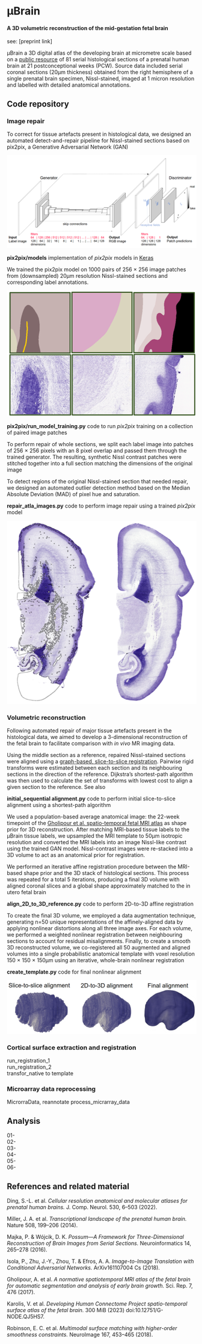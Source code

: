 # &mu;Brain
#### A 3D volumetric reconstruction of the mid-gestation fetal brain  

see: [preprint link]

&mu;Brain a 3D digital atlas of the developing brain at micrometre scale based on a [public resource](https://www.brainspan.org/) of 81 serial histological sections of a prenatal human brain at 21 postconceptional weeks (PCW). Source data included serial coronal sections (20μm thickness) obtained from the right hemisphere of a single prenatal brain specimen, Nissl-stained, imaged at 1 micron resolution and labelled with detailed anatomical annotations.

## Code repository
### Image repair
To correct for tissue artefacts present in histological data, we designed an automated detect-and-repair pipeline for Nissl-stained sections based on pix2pix, a Generative Adversarial Network (GAN)

![pix2pix model architecture](/docs/assets/images/architecture.png)  

**pix2pix/models** implementation of *pix2pix* models in [Keras](https://www.tensorflow.org/guide/keras)

We trained the pix2pix model on 1000 pairs of 256 × 256 image patches from (downsampled) 20μm resolution Nissl-stained sections and corresponding label annotations.

![pix2pix training patches](docs/assets/images/patches.png)  

**pix2pix/run_model_training.py**  code to run *pix2pix* training on a collection of paired image patches


To perform repair of whole sections, we split each label image into patches of 256 × 256 pixels with an 8 pixel overlap and passed them through the trained generator. The resulting, synthetic Nissl contrast patches were stitched together into a full section matching the dimensions of the original image

To detect regions of the original Nissl-stained section that needed repair, we designed an automated outlier detection method based on the Median Absolute Deviation (MAD) of pixel hue and saturation.

**repair_atla_images.py**  code to perform image repair using a trained *pix2pix* model

![pix2pix image repair](docs/assets/images/repaired.png)  



### Volumetric reconstruction
Following automated repair of major tissue artefacts present in the histological data, we aimed to develop a 3-dimensional reconstruction of the fetal brain to facilitate comparison with *in vivo* MR imaging data.

Using the middle section as a reference, repaired Nissl-stained sections were aligned using a [graph-based, slice-to-slice registration](https://github.com/pmajka/poSSum). Pairwise rigid transforms were estimated between each section and its neighbouring sections in the direction of the reference. Dijkstra’s shortest-path algorithm was then used to calculate the set of transforms with lowest cost to align a given section to the reference. See also

**initial_sequential alignment.py** code to perform initial slice-to-slice alignment using a shortest-path algorithm

We used a population-based average anatomical image: the 22-week timepoint of the [Gholipour et al. spatio-temporal fetal MRI atlas](https://www.nature.com/articles/s41598-017-00525-w) as shape prior for 3D reconstruction. After matching MRI-based tissue labels to the μBrain tissue labels, we upsampled the MRI template to 50μm isotropic resolution and converted the MRI labels into an image Nissl-like contrast using the trained GAN model. Nissl-contrast images were re-stacked into a 3D volume to act as an anatomical prior for registration.

We performed an iterative affine registration procedure between the MRI-based shape prior and the 3D stack of histological sections. This process was repeated for a total 5 iterations, producing a final 3D volume with aligned coronal slices and a global shape approximately matched to the in utero fetal brain

**align_2D_to_3D_reference.py** code to perform 2D-to-3D affine registration

To create the final 3D volume, we employed a data augmentation technique, generating n=50 unique representations of the affinely-aligned data by applying nonlinear distortions along all three image axes. For each volume, we performed a weighted nonlinear registration between neighbouring sections to account for residual misalignments. Finally, to create a smooth 3D reconstructed volume, we co-registered all 50 augmented and aligned volumes into a single probabilistic anatomical template with voxel resolution 150 × 150 × 150μm using an iterative, whole-brain nonlinear registration

**create_template.py** code for final nonlinear alignment

![pix2pix image repair](docs/assets/images/reconstruction.png)  


### Cortical surface extraction and registration
run_registration_1  
run_registration_2  
transfor_native to template

### Microarray data reprocessing
MicrorraData, reannotate
process_micrarray_data  

## Analysis
01-  
02-  
03-  
04-  
05-  
06-  

## References and related material
Ding, S.-L. et al. *Cellular resolution anatomical and molecular atlases for prenatal human brains.* J. Comp. Neurol. 530, 6–503 (2022).  

Miller, J. A. et al. *Transcriptional landscape of the prenatal human brain.* Nature 508, 199–206 (2014).  

Majka, P. & Wójcik, D. K. *Possum—A Framework for Three-Dimensional Reconstruction of Brain Images from Serial Sections.* Neuroinformatics 14, 265–278 (2016).  

Isola, P., Zhu, J.-Y., Zhou, T. & Efros, A. A. *Image-to-Image Translation with Conditional Adversarial Networks.* ArXiv161107004 Cs (2018).

Gholipour, A. et al. *A normative spatiotemporal MRI atlas of the fetal brain for automatic segmentation and analysis of early brain growth.* Sci. Rep. 7, 476 (2017).

Karolis, V. et al. *Developing Human Connectome Project spatio-temporal surface atlas of the fetal brain.* 300 MiB (2023) doi:10.12751/G-NODE.QJ5HS7.

Robinson, E. C. et al. *Multimodal surface matching with higher-order smoothness constraints.* NeuroImage 167, 453–465 (2018).

